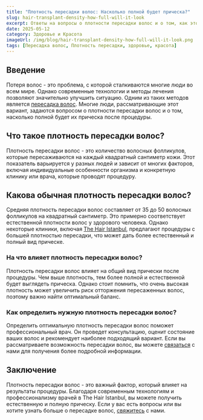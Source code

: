 ```yaml
---
title: "Плотность пересадки волос: Насколько полной будет прическа?"
slug: hair-transplant-density-how-full-will-it-look
excerpt: Ответы на вопросы о плотности пересадки волос и о том, как это будет выглядеть после проведения процедуры.
date: 2025-05-12
category: Здоровье и Красота
imageUrl: /img/blog/hair-transplant-density-how-full-will-it-look.png
tags: [Пересадка волос, Плотность пересадки, здоровье, красота]
---
```


<h2>Введение</h2>
<p>Потеря волос - это проблема, с которой сталкиваются многие люди во всем мире. Однако современные технологии и методы лечения позволяют значительно улучшить ситуацию. Одним из таких методов является <a href="https://thehairistanbul.com">пересадка волос</a>. Многие люди, рассматривающие этот вариант, задаются вопросом о плотности пересадки волос и о том, насколько полной будет их прическа после процедуры.</p>

<h2>Что такое плотность пересадки волос?</h2>
<p>Плотность пересадки волос - это количество волосных фолликулов, которые пересаживаются на каждый квадратный сантиметр кожи. Этот показатель варьируется у разных людей и зависит от многих факторов, включая индивидуальные особенности организма и конкретную клинику или врача, которые проводят процедуру.</p>

<h2>Какова обычная плотность пересадки волос?</h2>
<p>Средняя плотность пересадки волос составляет от 35 до 50 волосных фолликулов на квадратный сантиметр. Это примерно соответствует естественной плотности волос у здорового человека. Однако некоторые клиники, включая <a href="https://thehairistanbul.com">The Hair Istanbul</a>, предлагают процедуры с большей плотностью пересадки, что может дать более естественный и полный вид прическе.</p>

<h3>На что влияет плотность пересадки волос?</h3>
<p>Плотность пересадки волос влияет на общий вид прически после процедуры. Чем выше плотность, тем более полной и естественной будет выглядеть прическа. Однако стоит помнить, что очень высокая плотность может увеличить риск отторжения пересаженных волос, поэтому важно найти оптимальный баланс.</p>

<h3>Как определить нужную плотность пересадки волос?</h3>
<p>Определить оптимальную плотность пересадки волос поможет профессиональный врач. Он проведет консультацию, оценит состояние ваших волос и рекомендует наиболее подходящий вариант. Если вы рассматриваете возможность пересадки волос, вы можете <a href="https://thehairistanbul.com/contact">связаться</a> с нами для получения более подробной информации.</p>

<h2>Заключение</h2>
<p>Плотность пересадки волос - это важный фактор, который влияет на результаты процедуры. Благодаря современным технологиям и профессионализму врачей в The Hair Istanbul, вы можете получить естественную и полную прическу. Если у вас есть вопросы или вы хотите узнать больше о пересадке волос, <a href="https://thehairistanbul.com/contact">свяжитесь</a> с нами.</p>